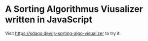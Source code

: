 # A Sorting Algorithmus Viusalizer written in JavaScript

Visit https://sdaqo.dev/js-sorting-algo-visualizer to try it.

